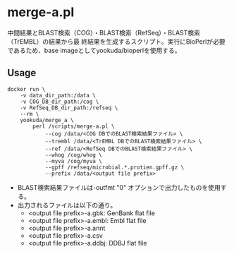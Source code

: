 # merge-a.pl
中間結果とBLAST検索（COG）・BLAST検索（RefSeq）・BLAST検索（TrEMBL）の結果から最
終結果を生成するスクリプト。実行にBioPerlが必要であるため、base imageとしてyookuda/bioperlを使用する。

## Usage
```usage
docker run \
    -v data_dir_path:/data \
    -v COG_DB_dir_path:/cog \
    -v RefSeq_DB_dir_path:/refseq \
    --rm \
    yookuda/merge_a \
        perl /scripts/merge-a.pl \
            --cog /data/<COG DBでのBLAST検索結果ファイル> \
            --trembl /data/<TrEMBL DBでのBLAST検索結果ファイル> \
            --ref /data/<RefSeq DBでのBLAST検索結果ファイル> \
            --whog /cog/whog \
            --myva /cog/myva \
            --gpff /refseq/microbial.*.protien.gpff.gz \
            --prefix /data/<output file prefix>
```
- BLAST検索結果ファイルは-outfmt "0" オプションで出力したものを使用する。
- 出力されるファイルは以下の通り。
    - &lt;output file prefix&gt;-a.gbk: GenBank flat file
    - &lt;output file prefix&gt;-a.embl: Embl flat file
    - &lt;output file prefix&gt;-a.annt
    - &lt;output file prefix&gt;-a.csv
    - &lt;output file prefix&gt;-a.ddbj: DDBJ flat file
